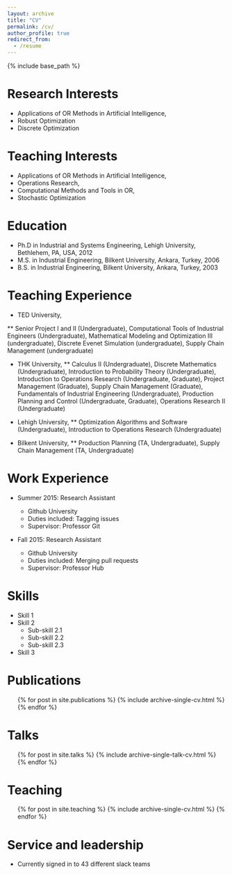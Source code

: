 ```yaml
---
layout: archive
title: "CV"
permalink: /cv/
author_profile: true
redirect_from:
  - /resume
---
```


{% include base_path %}

Research Interests
======
* Applications of OR Methods in Artificial Intelligence,
* Robust Optimization
* Discrete Optimization

Teaching Interests
======
* Applications of OR Methods in Artificial Intelligence,
* Operations Research, 
* Computational Methods and Tools in OR, 
* Stochastic Optimization


Education
======
* Ph.D in Industrial and Systems Engineering, Lehigh University, Bethlehem, PA, USA, 2012
* M.S. in Industrial Engineering, Bilkent University, Ankara, Turkey, 2006
* B.S. in Industrial Engineering, Bilkent University, Ankara, Turkey, 2003

Teaching Experience
======
* TED University,

** Senior Project I and II (Undergraduate), Computational Tools of Industrial Engineers (Undergraduate), Mathematical Modeling and Optimization III (undergraduate), Discrete Evenet Simulation (undergraduate), Supply Chain Management (undergraduate)

* THK University, 
** Calculus II (Undergraduate), Discrete Mathematics (Undergraduate), Introduction to Probability Theory (Undergraduate), Introduction to Operations Research (Undergraduate, Graduate), Project Management (Graduate), Supply Chain Management (Graduate), Fundamentals of Industrial Engineering (Undergraduate), Production Planning and Control (Undergraduate, Graduate), Operations Research II (Undergraduate)

* Lehigh University,
** Optimization Algorithms and Software (Undergraduate), Introduction to Operations Research (Undergraduate)

* Bilkent University,
** Production Planning (TA, Undergraduate), Supply Chain Management (TA, Undergraduate)

Work Experience
======
* Summer 2015: Research Assistant
  * Github University
  * Duties included: Tagging issues
  * Supervisor: Professor Git

* Fall 2015: Research Assistant
  * Github University
  * Duties included: Merging pull requests
  * Supervisor: Professor Hub
  
Skills
======
* Skill 1
* Skill 2
  * Sub-skill 2.1
  * Sub-skill 2.2
  * Sub-skill 2.3
* Skill 3

Publications
======
  <ul>{% for post in site.publications %}
    {% include archive-single-cv.html %}
  {% endfor %}</ul>
  
Talks
======
  <ul>{% for post in site.talks %}
    {% include archive-single-talk-cv.html %}
  {% endfor %}</ul>
  
Teaching
======
  <ul>{% for post in site.teaching %}
    {% include archive-single-cv.html %}
  {% endfor %}</ul>
  
Service and leadership
======
* Currently signed in to 43 different slack teams

